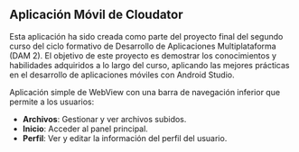## Aplicación Móvil de Cloudator

Esta aplicación ha sido creada como parte del proyecto final del segundo curso del ciclo formativo de Desarrollo de Aplicaciones Multiplataforma (DAM 2). 
El objetivo de este proyecto es demostrar los conocimientos y habilidades adquiridos a lo largo del curso, aplicando las mejores prácticas en el desarrollo de aplicaciones móviles con Android Studio.

Aplicación simple de WebView con una barra de navegación inferior que permite a los usuarios:

- **Archivos**: Gestionar y ver archivos subidos.
- **Inicio**: Acceder al panel principal.
- **Perfil**: Ver y editar la información del perfil del usuario.

